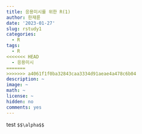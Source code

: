 ```yaml
---
title: 응용미시를 위한 R(1)
author: 한재륜
date: '2023-01-27'
slug: rstudy1
categories:
  - R
tags:
  - R
<<<<<<< HEAD
  - 응용미시
=======
>>>>>>> a4061f1f0ba32843caa3334d91aeae4a478c6b04
description: ~
image: ~
math: ~
license: ~
hidden: no
comments: yes
---
```


test
`$$\alpha$$`

